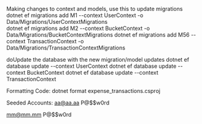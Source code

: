 Making changes to context and models, use this to update migrations
  dotnet ef migrations add M1 --context UserContext -o Data/Migrations/UserContextMigrations   
  dotnet ef migrations add M2 --context BucketContext -o Data/Migrations/BucketContextMigrations
    dotnet ef migrations add M56 --context TransactionContext -o Data/Migrations/TransactionContextMigrations


doUpdate the database with the new migration/model updates
  dotnet ef database update --context UserContext
  dotnet ef database update --context BucketContext
  dotnet ef database update --context TransactionContext
  

Formatting Code:
  dotnet format expense_transactions.csproj

Seeded Accounts:
aa@aa.aa
P@$$w0rd

mm@mm.mm 
P@$$w0rd
